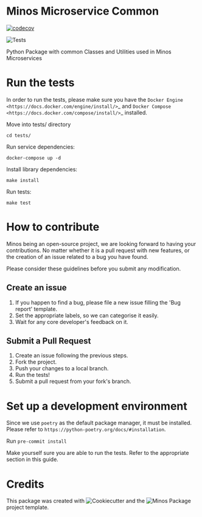 Minos Microservice Common
=========================

[![codecov](https://codecov.io/gh/Clariteia/minos_microservice_common/branch/main/graph/badge.svg)](https://codecov.io/gh/Clariteia/minos_microservice_common)

![Tests](https://github.com/Clariteia/minos_microservice_common/actions/workflows/python-tests.yml/badge.svg)

Python Package with common Classes and Utilities used in Minos Microservices

# Run the tests

In order to run the tests, please make sure you have the `Docker Engine <https://docs.docker.com/engine/install/>`_
and `Docker Compose <https://docs.docker.com/compose/install/>`_ installed.

Move into tests/ directory

`cd tests/`

Run service dependencies:

`docker-compose up -d`

Install library dependencies:

`make install`

Run tests:

`make test`

# How to contribute

Minos being an open-source project, we are looking forward to having your contributions. No matter whether it is a pull
request with new features, or the creation of an issue related to a bug you have found.

Please consider these guidelines before you submit any modification.

Create an issue
----------------
1. If you happen to find a bug, please file a new issue filling the 'Bug report' template.
2. Set the appropriate labels, so we can categorise it easily.
3. Wait for any core developer's feedback on it.

Submit a Pull Request
-----------------------
1. Create an issue following the previous steps.
2. Fork the project.
3. Push your changes to a local branch.
4. Run the tests!
5. Submit a pull request from your fork's branch.

# Set up a development environment

Since we use `poetry` as the default package manager, it must be installed. Please refer to
`https://python-poetry.org/docs/#installation`.

Run `pre-commit install`

Make yourself sure you are able to run the tests. Refer to the appropriate section in this guide.

# Credits

This package was created with ![Cookiecutter](https://github.com/audreyr/cookiecutter) and the ![Minos Package](https://github.com/Clariteia/minos-pypackage) project template.

